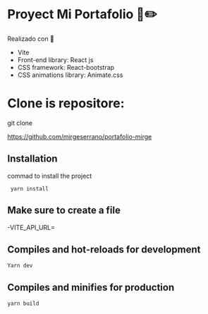 # Proyect Mi Portafolio 📄✏️
Realizado con 🔧
- Vite
- Front-end library: React js
- CSS framework: React-bootstrap
- CSS animations library: Animate.css

# Clone is repositore:
   git clone

https://github.com/mirgeserrano/portafolio-mirge

## Installation
commad to install the project
```
 yarn install
```

## Make sure to create a file
-VITE_API_URL=


## Compiles and hot-reloads for development
```
Yarn dev
```

## Compiles and minifies for production
```
yarn build
```

